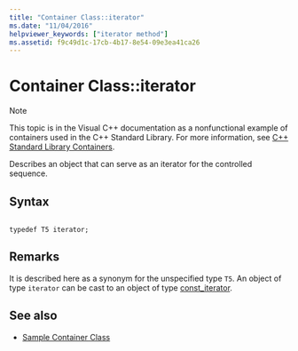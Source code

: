 ```yaml
---
title: "Container Class::iterator"
ms.date: "11/04/2016"
helpviewer_keywords: ["iterator method"]
ms.assetid: f9c49d1c-17cb-4b17-8e54-09e3ea41ca26
---
```

# Container Class::iterator

> [!NOTE]
> This topic is in the Visual C++ documentation as a nonfunctional example of containers used in the C++ Standard Library. For more information, see [C++ Standard Library Containers](../standard-library/stl-containers.md).

Describes an object that can serve as an iterator for the controlled sequence.

## Syntax

```

typedef T5 iterator;
```

## Remarks

It is described here as a synonym for the unspecified type `T5`. An object of type `iterator` can be cast to an object of type [const_iterator](../standard-library/container-class-const-iterator.md).

## See also

- [Sample Container Class](../standard-library/sample-container-class.md)
